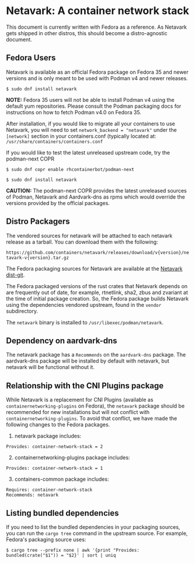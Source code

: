 # Netavark: A container network stack

This document is currently written with Fedora as a reference. As Netavark
gets shipped in other distros, this should become a distro-agnostic
document.

## Fedora Users
Netavark is available as an officlal Fedora package on Fedora 35 and newer versions
and is only meant to be used with Podman v4 and newer releases.

```console
$ sudo dnf install netavark
```

**NOTE:** Fedora 35 users will not be able to install Podman v4 using the default yum
repositories. Please consult the Podman packaging docs for instructions on how
to fetch Podman v4.0 on Fedora 35.


After installation, if you would like to migrate all your containers to use
Netavark, you will need to set `network_backend = "netavark"` under
the `[network]` section in your containers.conf (typically located at:
`/usr/share/containers/containers.conf`

If you would like to test the latest unreleased upstream code, try the
podman-next COPR

```console
$ sudo dnf copr enable rhcontainerbot/podman-next

$ sudo dnf install netavark
```

**CAUTION:** The podman-next COPR provides the latest unreleased sources of Podman,
Netavark and Aardvark-dns as rpms which would override the versions provided by
the official packages.

## Distro Packagers

The vendored sources for netavark will be attached to each netavark release as
a tarball. You can download them with the following:

`https://github.com/containers/netavark/releases/download/v{version}/netavark-v{version}.tar.gz`

The Fedora packaging sources for Netavark are available at the [Netavark
dist-git](https://src.fedoraproject.org/rpms/netavark).

The Fedora packaged versions of the rust crates that Netavark depends on are
frequently out of date, for example, rtnetlink, sha2, zbus and zvariant at the
time of initial package creation. So, the Fedora package builds Netavark using
the dependencies vendored upstream, found in the `vendor` subdirectory.

The `netavark` binary is installed to `/usr/libexec/podman/netavark`.

## Dependency on aardvark-dns
The netavark package has a `Recommends` on the `aardvark-dns` package. The
aardvark-dns package will be installed by default with netavark, but netavark
will be functional without it.

## Relationship with the CNI Plugins package

While Netavark is a replacement for CNI Plugins (available as
`containernetworking-plugins` on Fedora), the `netavark` package should be
recommended for new installations but will not conflict with
`containernetworking-plugins`. To avoid that conflict, we have made the following
changes to the Fedora packages.

1. netavark package includes:
```
Provides: container-network-stack = 2
```

2. containernetworking-plugins package includes:
```
Provides: container-network-stack = 1
```

3. containers-common package includes:
```
Requires: container-network-stack
Recommends: netavark
```

## Listing bundled dependencies
If you need to list the bundled dependencies in your packaging sources, you can
run the `cargo tree` command in the upstream source.
For example, Fedora's packaging source uses:

```
$ cargo tree --prefix none | awk '{print "Provides: bundled(crate("$1")) = "$2}' | sort | uniq
```
